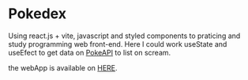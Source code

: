 # Pokedex
Using react.js + vite, javascript and styled components to praticing and study programming web front-end.
Here I could work useState and useEfect to get data on <a href ='https://pokeapi.co/'>PokeAPI<a> to list on scream.

 the webApp is available on <a href='https://mypokedex-rb.vercel.app/'>HERE<a>.
